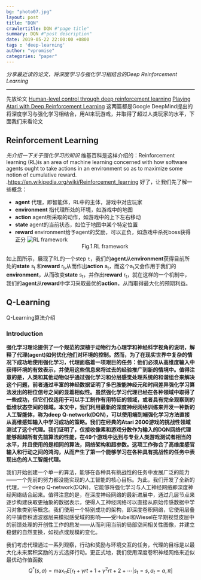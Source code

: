 ```yaml
---
bg: "photo07.jpg"
layout: post
title: "DQN"
crawlertitle: DQN #"page title"
summary: DQN #"post description"
date: 2019-05-22 22:00:00 +0800
tags : 'deep-learning'
author: "vpromise"
categories: "paper"
---
```



*分享最近读的论文，将深度学习与强化学习相结合的Deep Reinforcement Learning*

---
先放论文
[Human-level control through deep reinforcement learning](https://www.nature.com/articles/nature14236)
[Playing Atari with Deep Reinforcement Learning](https://www.cs.toronto.edu/~vmnih/docs/dqn.pdf)
这两篇都是Google DeepMind提出的将深度学习与强化学习相结合，用AI来玩游戏，并取得了超过人类玩家的水平，下面我们来看论文

## Reinforcement Learning
*先介绍一下关于强化学习的知识*
维基百科是这样介绍的：Reinforcement learning (RL)is an area of machine learning concerned with how software agents ought to take actions in an environment so as to maximize some notion of cumulative reward. .<https://en.wikipedia.org/wiki/Reinforcement_learning>
好了，让我们先了解一些概念：
* **agent**  代理，即智能体，RL中的主体，游戏中对应玩家
* **environment**  指代理所处的环境，如游戏中的地图
* **action**  agent所采取的动作，如游戏中的上下左右移动
* **state**  agent的当前状态，如位于地图中某个特定位置
* **reward**  environment给予agent的奖励，可以正负，如游戏中杀死boss获得正分
![RL framework](https://i.loli.net/2019/05/23/5ce6081b2241930320.png)<center>Fig.1.RL framework</center>

如上图所示，展现了RL的一个step `t`，我们的**agent**从**environment**获得目前所处的**state** s<sub>t</sub> 和**reward** r<sub>t</sub>,从而作出**action** a<sub>t</sub>，而这个a<sub>t</sub>又会作用于我们的**environment**，从而改变**state** s<sub>t</sub>，并作出**reward** r<sub>t</sub>，就在这样的一个机制中，我们的**agent**从**reward**中学习采取最优的**action**，从而取得最大化的预期利益。

## Q-Learning
Q-Learning算法介绍

### Introduction

**强化学习理论提供了一个规范的深植于动物行为心理学和神经科学视角的说明，解释了代理(agent)如何优化他们对环境的控制。然而，为了在现实世界中复杂的情况下成功地使用强化学习，代理面临着一项艰巨的任务：他们必须从高维度输入中获得环境的有效表示，并使用这些信息来将过去的经验推广到新的情境中。值得注意的是，人类和其他动物似乎通过强化学习和分层感觉处理系统的和谐组合来解决这个问题，前者通过丰富的神经数据证明了多巴胺能神经元和时间差异强化学习算法发出的相位信号之间的显着相似性。虽然强化学习代理已经在各种领域中取得了一些成功，但它们仅适用于可以手工制作有用特征的领域，或者具有完全观察到的低维状态空间的领域。本文中，我们利用最新的深度神经网络训练来开发一种新的人工智能体，称为deep Q-network(DQN)，可以使用端到端强化学习方法直接从高维感知输入中学习成功的策略。我们在经典的Atari 2600游戏的挑战性领域测试了这个代理。我们证明了，仅接收像素和游戏分数作为输入的DQN网络代理能够超越所有先前算法的性能，在49个游戏中达到与专业人类游戏测试者相当的水平，并且使用的是相同的算法，网络架构和超参数。这项工作弥合了高维度感官输入和行动之间的鸿沟，从而产生了第一个能够学习在各种具有挑战性的任务中表现出色的人工智能代理。**

我们开始创建一个单一的算法，能够在各种具有挑战性的任务中发展广泛的能力——一个先前的努力都没能实现的人工智能的核心目标。为此，我们开发了全新的代理，一个deep Q-network(DQN)，它能够将强化学习与人工神经网络即深度神经网络结合起来。值得注意的是，在深度神经网络的最新进展中，通过几层节点来逐步构建获取更抽象的数据表示，使得人工神经网络可以直接从原始传感数据中学习对象类别等概念。我们使用一个特别成功的架构，即深度卷积网络，它使用层叠的平铺卷积滤波器层来模拟感受域的影响——受Hubel和Wiesel在早期视觉皮层中的前馈处理的开创性工作的启发——从而利用当前的局部空间相关性图像，并建立稳健的自然变换，如视点或规模的变化。

我们考虑代理通过一系列观察，行动和奖励与环境交互的任务，代理的目标是以最大化未来累积奖励的方式选择行动。更正式地，我们使用深度卷积神经网络来近似最优动作值函数
$$Q^*(s,a)=\max_\pi E[r_t+\gamma r{t+1}+ \gamma^2 r{t+2}+\cdots|s_t=s,a_t=a,\pi]$$